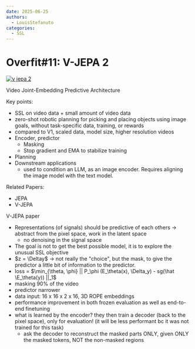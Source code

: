 ```yaml
---
date: 2025-06-25
authors:
  - LouisStefanuto
categories:
  - SSL
---
```


# **Overfit#11:** V-JEPA 2

[![v jepa 2](./images/11/main.jpg)](./11_vjepa2.md)

<!-- more -->

Video Joint-Embedding Predictive Architecture

Key points:

- SSL on video data + small amount of video data
- zero-shot robotic planning for picking and placing objects using image goals, without task-specific data, training, or rewards
- compared to V1, scaled data, model size, higher resolution videos
- Encoder, predictor
    - Masking
    - Stop gradient and EMA to stabilize training
- Planning
- Downstream applications
    - used to condition an LLM, as an image encoder. Requires aligning the image model with the text model.

Related Papers:

- JEPA
- V-JEPA

V-JEPA paper

- Representations (of signals) should be predictive of each others -> abstract from the pixel space, work in the latent space
    - no denoising in the signal space
- The goal is not to get the best possible model, it is to explore the unusual SSL objective
- $z = \Deltay$ -> not really the "choice", but the mask, to give the predictor a little bit of information to the predictor.
- loss = $\min_{\theta, \phi} || P_\phi (E_\theta(x), \Delta_y) - sg(\hat \E_\theta(y)) ||_1$
- masking 90% of the video
- predictor narrower
- data input: 16 x 16 x 2 x 16, 3D ROPE embeddings
- performance improvement in both frozen evaluation as well as end-to-end finetuning
- what is learned by the encoder? they then train a decoder (back to the pixel space), only for evaluation! (it will be less performant bc it was not trained for this task)
    - ask the decoder to reconstruct the masked parts ONLY, given ONLY the masked tokens, NOT the non-masked regions
